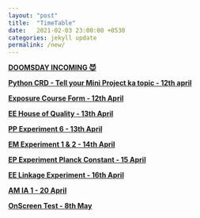 ```yaml
---
layout: "post"
title:  "TimeTable"
date:   2021-02-03 23:00:00 +0530
categories: jekyll update
permalink: /new/
---
```


<u><b>DOOMSDAY INCOMING 😈

Python CRD - Tell your Mini Project ka topic - 12th april

Exposure Course Form - 12th April

EE House of Quality - 13th April

PP Experiment 6 - 13th April

EM Experiment 1 & 2 - 14th April

EP Experiment Planck Constant - 15 April

EE Linkage Experiment - 16th April

AM IA 1 - 20 April

OnScreen Test - 8th May 

